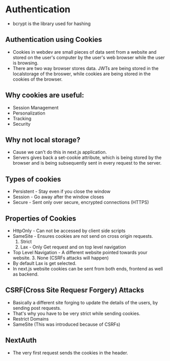 # Authentication
- bcrypt is the library used for hashing

## Authentication using Cookies  

- Cookies in webdev are small pieces of data sent from a website and stored on the user's computer by the user's web browser while the user is browsing.
- There are two way browser stores data. 
JWTs are being stored in the localstorage of the broswer, while cookies are being stored in the cookies of the browser.

## Why cookies are useful: 
- Session Management   
- Personalization 
- Tracking
- Security
  
## Why not local storage?
- Cause we can't do this in next.js application.
- Servers gives back a set-cookie attribute, which is being stored by the browser and is being subsequently sent in every request to the server. 

## Types of cookies
- Persistent - Stay even if you close the window
- Session - Go away after the window closes
- Secure - Sent only over secure, encrypted connections (HTTPS)

## Properties of Cookies
- HttpOnly - Can not be accessed by client side scripts
- SameSite - Ensures cookies are not send on cross origin requests.
    1. Strict 
    2. Lax - Only Get request and on top level navigation
- Top Level Navigation - A different website pointed towards your website.
    3. None (CSRFs attacks will happen)
- By default Lax is get selected.
- In next.js website cookies can be sent from both ends, frontend as well as backend.  

## CSRF(Cross Site Requesr Forgery) Attacks
- Basically a different site forging to update the details of the users, by sending post requests.
- That's why you have to be very strict while sending cookies.
- Restrict Domains
- SameSite (This was introduced because of CSRFs)

## NextAuth
- The very first request sends the cookies in the header. 